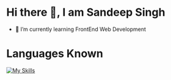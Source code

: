 # Hi there 👋, I am Sandeep Singh

<!--
**sandeepsinghh143/sandeepsinghh143** is a ✨ _special_ ✨ repository because its `README.md` (this file) appears on your GitHub profile.

Here are some ideas to get you started:

- 🔭 I’m currently working on ...
- 🌱 I’m currently learning FrontEnd Web Development
- 👯 I’m looking to collaborate on ...
- 🤔 I’m looking for help with ...
- 💬 Ask me about ...
- 📫 How to reach me: ...
- 😄 Pronouns: ...
- ⚡ Fun fact: ...
-->
- 🌱 I’m currently learning FrontEnd Web Development

# Languages Known
[![My Skills](https://skillicons.dev/icons?i=js,html,css,bootstrap,react)](https://skillicons.dev)
